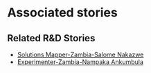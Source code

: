 # Associated stories

<!-- !!DO NOT REMOVE!! start autogenerated hyperlinks -->
## Related R&D Stories
- [Solutions Mapper\-Zambia\-Salome Nakazwe](/RnD-Archive/stories/?doc=SolutionMappers_ZMB)
- [Experimenter-Zambia-Nampaka Ankumbula](/RnD-Archive/stories/?doc=Experimenters_ZMB)
<!-- !!DO NOT REMOVE!! end autogenerated hyperlinks -->
